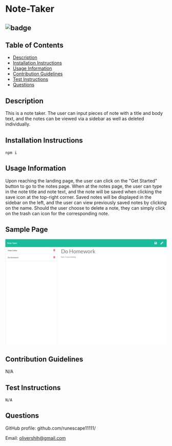 # Note-Taker
## ![badge](https://img.shields.io/static/v1?label=Licence&message=MIT&color=blue&style=plastic)
## Table of Contents
- [Description](#Description)
- [Installation Instructions](#Installation-Instructions)
- [Usage Information](#Usage-Information)
- [Contribution Guidelines](#Contribution-Guidelines)
- [Test Instructions](#Test-Instructions)
- [Questions](#Questions)
## Description
This is a note taker. The user can input pieces of note with a title and body text, and the notes can be viewed via a sidebar as well as deleted individually.
## Installation Instructions
```
npm i
```
## Usage Information
Upon reaching the landing page, the user can click on the "Get Started" button to go to the notes page. When at the notes page, the user can type in the note title and note text, and the note will be saved when clicking the save icon at the top-right corner. Saved notes will be displayed in the sidebar on the left, and the user can view previously saved notes by clicking on the name. Should the user choose to delete a note, they can simply click on the trash can icon for the corresponding note.
## Sample Page
![Screenshot of notes page with notes](./sample-page.png)
## Contribution Guidelines
N/A
## Test Instructions
```
N/A
```
## Questions
GitHub profile: github.com/runescape11111/

Email: olivershih@gmail.com
